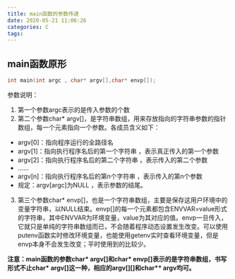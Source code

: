 ```yaml
---
title: main函数的参数传递
date: 2020-05-21 11:06:26
categories: C
tags:
---
```


## main函数原形

``` c
int main(int argc , char* argv[],char* envp[]);
```

参数说明：

1. 第一个参数argc表示的是传入参数的个数
2. 第二个参数char* argv[]，是字符串数组，用来存放指向的字符串参数的指针数组，每一个元素指向一个参数。各成员含义如下：
- argv[0]：指向程序运行的全路径名
- argv[1]：指向执行程序名后的第一个字符串 ，表示真正传入的第一个参数
- argv[2]：指向执行程序名后的第二个字符串 ，表示传入的第二个参数
- ……
- argv[n]：指向执行程序名后的第n个字符串 ，表示传入的第n个参数
　　
- 规定：argv[argc]为NULL ，表示参数的结尾。
　
3. 第三个参数char* envp[]，也是一个字符串数组，主要是保存这用户环境中的变量字符串，以NULL结束。envp[]的每一个元素都包含ENVVAR=value形式的字符串，其中ENVVAR为环境变量，value为其对应的值。envp一旦传入，它就只是单纯的字符串数组而已，不会随着程序动态设置发生改变。可以使用putenv函数实时修改环境变量，也能使用getenv实时查看环境变量，但是envp本身不会发生改变；平时使用到的比较少。

**注意：main函数的参数char\* argv[]和char\* envp[]表示的是字符串数组，书写形式不止char\* argv[]这一种，相应的argv[][]和char\*\* argv均可。**